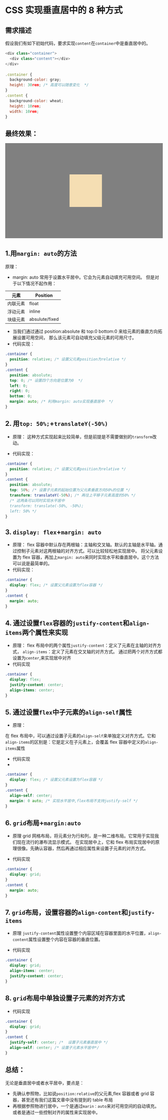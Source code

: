 # CSS 实现垂直居中的 8 种方式

## 需求描述
假设我们有如下初始代码，要求实现`content`在`container`中是垂直居中的。
```javascript
<div class="container">
  <div class="content"></div>
</div>

.container {
  background-color: gray;
  height: 30rem; /* 高度可以随意变化  */
}
.content {
  background-color: wheat;
  height: 10rem;
  width: 10rem;
}
```
## 最终效果：
![css-center](../assets/images/css-center.png)


## 1.用`margin: auto`的方法

原理：

- margin: auto 常用于设置水平居中。它会为元素自动填充可用空间。
  但是对于以下情况不起作用：

| 元素     | Position       |
| -------- | -------------- |
| 内联元素 | float          |
| 浮动元素 | inline         |
| 块级元素 | absulute/fixed |

- 当我们通过通过 position:absolute 和 top:0 bottom:0 来给元素的垂直方向拓展设置可用空间， 那么该元素可自动填充父级元素的可用尺寸。
- 代码实现：

```css
.container {
  position: relative; /* 设置父元素position为relative */
}
.content {
  position: absolute;
  top: 0; /* 设置四个方向是位置为0  */
  left: 0;
  right: 0;
  bottom: 0;
  margin: auto; /* 利用margin: auto实现垂直居中  */
}
```

## 2. 用`top: 50%;`+`translateY(-50%)`

- 原理：
  这种方式实现起来比较简单，但是前提是不需要做别的`transform`改动。

- 代码实现：

```css
.container {
  position: relative; /* 设置父元素position为relative */
}
.content {
  position: absolute;
  top: 50%; /* 设置子元素的起始位置为父元素垂直方向50%的位置 */
  transform: translateY(-50%); /* 再往上平移子元素高度的50% */
  /* 这两条可以同时实现水平居中
  transform: translate(-50%, -50%);
  left: 50% */
}
```

## 3. `display: flex`+`margin: auto`

- 原理：
  flex 容器中默认存在两根轴：主轴和交叉轴。默认的主轴是水平轴。通过控制子元素对这两根轴的对齐方式。可以比较轻松地实现居中。
  将父元素设置为 flex 容器，再加上`margin: auto`来同时实现水平和垂直居中。这个方法可以说是最简单的。
- 代码实现：

```css
.container {
  display: flex; /* 设置父元素设置为flex容器 */
}
.content {
  margin: auto;
}
```

## 4. 通过设置`flex`容器的`justify-content`和`align-items`两个属性来实现

- 原理：
  flex 布局中的两个属性`justify-content`：定义了元素在主轴的对齐方式， `align-items`：定义了元素在交叉轴的对齐方式。
  通过把两个对齐方式都设置为`center`,来实现居中对齐
- 代码实现

```css
.container {
  display: flex;
  justify-content: center;
  align-items: center;
}
```

## 5. 通过设置`flex`中子元素的`align-self`属性

- 原理：

在 flex 布局中，可以通过设置子元素的`align-self`来单独定义对齐方式。它和`align-items`的区别是：它是定义在子元素上，会覆盖 flex 容器中定义的`align-items`属性

- 代码实现
-

```css
.container {
  display: flex; /* 设置父元素设置为flex容器 */
}
.content {
  align-self: center;
  margin: 0 auto; /* 实现水平居中,flex布局不支持justify-self */
}
```

## 6. `grid`布局+`margin:auto`

- 原理
  grid 网格布局，将元素分为行和列，是一种二维布局。它常用于实现我们现在流行的瀑布流显示模式。
  在实现居中上，它和 flex 布局实现居中的原理很像。先确认容器，然后再通过相应属性来设置子元素的对齐方式。

- 代码实现

```css
.container {
  display: grid;
}
.content {
  margin: auto;
}
```

## 7. `grid`布局，设置容器的`align-content`和`justify-items`

- 原理
  `justify-content`属性设置整个内容区域在容器里面的水平位置，`align-content`属性设置整个内容在容器的垂直位置。

- 代码实现

```css
.container {
  display: grid;
  align-items: center;
  justify-content: center;
}
```

## 8. `grid`布局中单独设置子元素的对齐方式

- 代码实现

```css
.container {
  display: grid;
}
.content {
  justify-self: center; /*  设置子元素垂直居中 */
  align-self: center; /* 设置子元素水平居中*/
}
```

## 总结：
无论是垂直居中或者水平居中，要点是：

- 先确认参照物，比如说`position:relative`的父元素,flex 容器或者 grid 容器，甚至还有我们这篇文章中没有提到的 table 布局
- 再根据参照物进行居中，一个是通过`marin：auto`来对可用空间的自动填充。或者是通过一些控制对齐的属性来实现居中。
